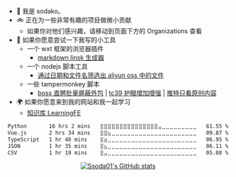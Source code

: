 - 🔔 我是 sodako。
- 🚲 正在为一些非常有趣的项目做微小贡献
  - 如果你对他们感兴趣，请移动到页面下方的 Organizations 查看
- 🔧 如果你愿意尝试一下我写的小工具
  - 一个 wxt 框架的浏览器插件
    - [markdown linsk 生成器](https://github.com/ssoda01/hello-wxt)
  - 一个 nodejs 脚本工具
    - [通过日期和文件名筛选出 aliyun oss 中的文件](https://github.com/ssoda01/aliyun-oss-file-selector)
  - 一些 tampermonkey 脚本
    - [boss 直聘批量屏蔽外包](https://github.com/ssoda01/scripts-of-tampermonkey/blob/main/boss%E7%9B%B4%E8%81%98%E6%89%B9%E9%87%8F%E5%B1%8F%E8%94%BD%E5%A4%96%E5%8C%85%40zhipin.user.js) | [tc39 护眼增加增强](https://github.com/ssoda01/scripts-of-tampermonkey/blob/main/%E6%8A%A4%E7%9C%BC%E7%BB%BF%E8%89%B2%E8%83%8C%E6%99%AF%E6%A0%B7%E5%BC%8F%40tc39.user.js) | [推特只看原创内容](https://github.com/ssoda01/scripts-of-tampermonkey/blob/main/%E6%8E%A8%E7%89%B9%E5%8F%AA%E7%9C%8B%E5%8E%9F%E5%88%9B%E5%86%85%E5%AE%B9%40twitter.user.js)
- 🌍 如果你愿意来到我的网站和我一起学习
  - [知识库 LearningFE](https://learning-frontend-without-soda.vercel.app/docs/Intro)


<div align="center">
   <p>
   <p>
</div>
<div align="center">

<!--START_SECTION:waka-->

```txt
Python       16 hrs 2 mins   ⣿⣿⣿⣿⣿⣿⣿⣿⣿⣿⣿⣿⣿⣿⣿⣤⣀⣀⣀⣀⣀⣀⣀⣀⣀   61.55 %
Vue.js       2 hrs 34 mins   ⣿⣿⣦⣀⣀⣀⣀⣀⣀⣀⣀⣀⣀⣀⣀⣀⣀⣀⣀⣀⣀⣀⣀⣀⣀   09.87 %
TypeScript   1 hr 48 mins    ⣿⣶⣀⣀⣀⣀⣀⣀⣀⣀⣀⣀⣀⣀⣀⣀⣀⣀⣀⣀⣀⣀⣀⣀⣀   06.95 %
JSON         1 hr 35 mins    ⣿⣦⣀⣀⣀⣀⣀⣀⣀⣀⣀⣀⣀⣀⣀⣀⣀⣀⣀⣀⣀⣀⣀⣀⣀   06.11 %
CSV          1 hr 19 mins    ⣿⣤⣀⣀⣀⣀⣀⣀⣀⣀⣀⣀⣀⣀⣀⣀⣀⣀⣀⣀⣀⣀⣀⣀⣀   05.08 %
```

<!--END_SECTION:waka-->

[![Ssoda01's GitHub stats](https://github-readme-stats.vercel.app/api?username=ssoda01)](https://github.com/ssoda01)

</div>
